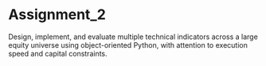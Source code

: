 # Assignment_2
Design, implement, and evaluate multiple technical indicators across a large equity universe using object-oriented Python, with attention to execution speed and capital constraints.
